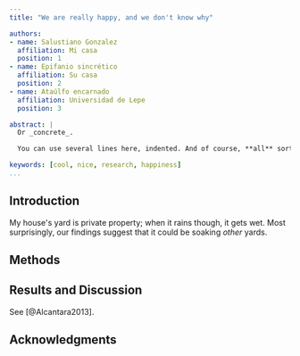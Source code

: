```yaml
---
title: "We are really happy, and we don't know why"

authors:
- name: Salustiano Gonzalez
  affiliation: Mi casa
  position: 1
- name: Epifanio sincrético
  affiliation: Su casa
  position: 2
- name: Ataúlfo encarnado
  affiliation: Universidad de Lepe
  position: 3

abstract: |
  Or _concrete_.

  You can use several lines here, indented. And of course, **all** sort of _markdown_ `stuff`.

keywords: [cool, nice, research, happiness]
...
```



<!-- Normal PeerJ structure -->

## Introduction

My house's yard is private property; when it rains though, it gets wet. Most surprisingly, our findings suggest that it could be soaking _other_ yards.

## Methods

## Results and Discussion

See [@Alcantara2013].

## Acknowledgments
